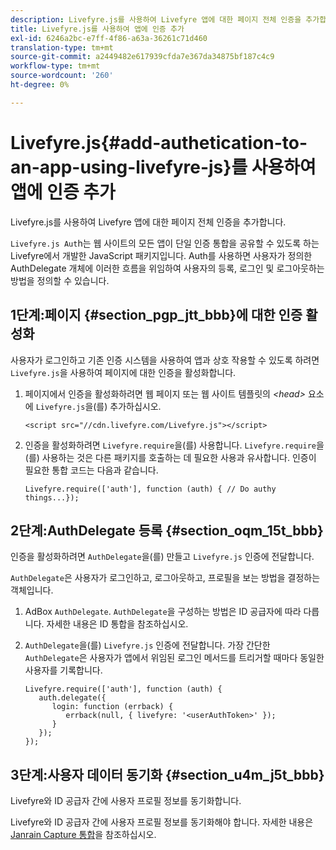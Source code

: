 ```yaml
---
description: Livefyre.js를 사용하여 Livefyre 앱에 대한 페이지 전체 인증을 추가합니다.
title: Livefyre.js를 사용하여 앱에 인증 추가
exl-id: 6246a2bc-e7ff-4f86-a63a-36261c71d460
translation-type: tm+mt
source-git-commit: a2449482e617939cfda7e367da34875bf187c4c9
workflow-type: tm+mt
source-wordcount: '260'
ht-degree: 0%

---
```


# Livefyre.js{#add-authetication-to-an-app-using-livefyre-js}를 사용하여 앱에 인증 추가

Livefyre.js를 사용하여 Livefyre 앱에 대한 페이지 전체 인증을 추가합니다.

`Livefyre.js Aut`h는 웹 사이트의 모든 앱이 단일 인증 통합을 공유할 수 있도록 하는 Livefyre에서 개발한 JavaScript 패키지입니다. Auth를 사용하면 사용자가 정의한 AuthDelegate 개체에 이러한 흐름을 위임하여 사용자의 등록, 로그인 및 로그아웃하는 방법을 정의할 수 있습니다.

## 1단계:페이지 {#section_pgp_jtt_bbb}에 대한 인증 활성화

사용자가 로그인하고 기존 인증 시스템을 사용하여 앱과 상호 작용할 수 있도록 하려면 `Livefyre.js`을 사용하여 페이지에 대한 인증을 활성화합니다.

1. 페이지에서 인증을 활성화하려면 웹 페이지 또는 웹 사이트 템플릿의 *&lt;head>* 요소에 `Livefyre.js`을(를) 추가하십시오.

   ```
   <script src="//cdn.livefyre.com/Livefyre.js"></script>
   ```

1. 인증을 활성화하려면 `Livefyre.require`을(를) 사용합니다. `Livefyre.require`을(를) 사용하는 것은 다른 패키지를 호출하는 데 필요한 사용과 유사합니다. 인증이 필요한 통합 코드는 다음과 같습니다.

   ```
   Livefyre.require(['auth'], function (auth) { // Do authy things...});
   ```

## 2단계:AuthDelegate 등록 {#section_oqm_15t_bbb}

인증을 활성화하려면 `AuthDelegate`을(를) 만들고 `Livefyre.js` 인증에 전달합니다.

`AuthDelegate`은 사용자가 로그인하고, 로그아웃하고, 프로필을 보는 방법을 결정하는 객체입니다.

1. AdBox `AuthDelegate`. `AuthDelegate`을 구성하는 방법은 ID 공급자에 따라 다릅니다. 자세한 내용은 ID 통합을 참조하십시오.

1. `AuthDelegate`을(를) `Livefyre.js` 인증에 전달합니다. 가장 간단한 `AuthDelegate`은 사용자가 앱에서 위임된 로그인 메서드를 트리거할 때마다 동일한 사용자를 기록합니다.

   ```
   Livefyre.require(['auth'], function (auth) { 
      auth.delegate({ 
         login: function (errback) { 
            errback(null, { livefyre: '<userAuthToken>' }); 
         }    
      });  
   });
   ```

## 3단계:사용자 데이터 동기화 {#section_u4m_j5t_bbb}

Livefyre와 ID 공급자 간에 사용자 프로필 정보를 동기화합니다.

Livefyre와 ID 공급자 간에 사용자 프로필 정보를 동기화해야 합니다. 자세한 내용은 [Janrain Capture 통합](/help/implementation/c-livefyre-identity-comp/c-janrain-capture-backplane-comp.md)을 참조하십시오.
